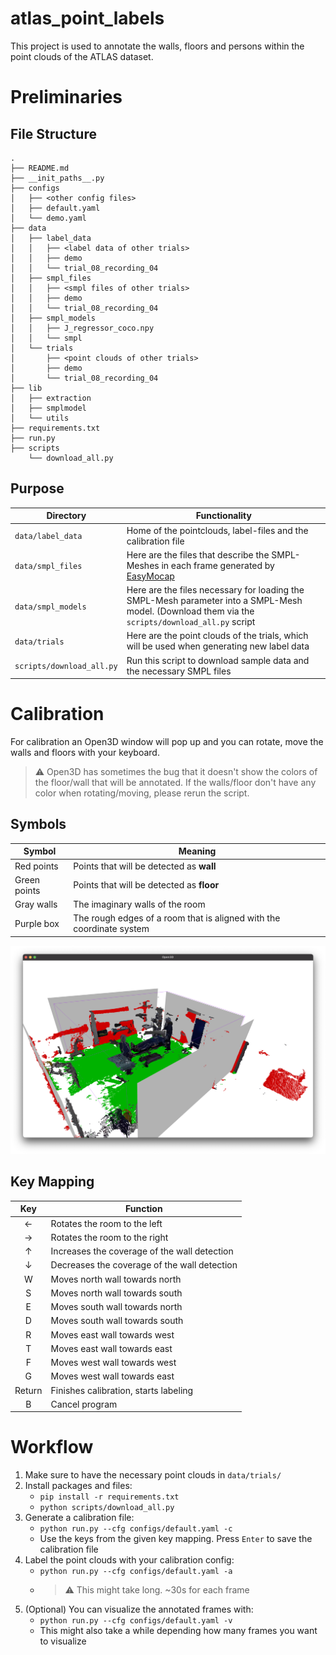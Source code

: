 # atlas_point_labels
This project is used to annotate the walls, floors and persons within the point clouds of the ATLAS dataset.



# Preliminaries #

## File Structure ##

```
.
├── README.md
├── __init_paths__.py
├── configs
│   ├── <other config files>
│   ├── default.yaml
│   └── demo.yaml
├── data
│   ├── label_data
│   │   ├── <label data of other trials>
│   │   ├── demo
│   │   └── trial_08_recording_04
│   ├── smpl_files
│   │   ├── <smpl files of other trials>
│   │   ├── demo
│   │   └── trial_08_recording_04
│   ├── smpl_models
│   │   ├── J_regressor_coco.npy
│   │   └── smpl
│   └── trials
│       ├── <point clouds of other trials>
│       ├── demo
│       └── trial_08_recording_04
├── lib
│   ├── extraction
│   ├── smplmodel
│   └── utils
├── requirements.txt
├── run.py
├── scripts
    └── download_all.py

```

## Purpose ## 
| Directory | Functionality |
|---|---|
| `data/label_data` | Home of the pointclouds, label-files and the calibration file |
| `data/smpl_files` | Here are the files that describe the SMPL-Meshes in each frame generated by [EasyMocap](https://github.com/zju3dv/EasyMocap) |
| `data/smpl_models` | Here are the files necessary for loading the SMPL-Mesh parameter into a SMPL-Mesh model. (Download them via the `scripts/download_all.py` script |
| `data/trials` | Here are the point clouds of the trials, which will be used when generating new label data |
| `scripts/download_all.py` | Run this script to download sample data and the necessary SMPL files |


# Calibration #

For calibration an Open3D window will pop up and you can rotate, move the walls and floors with your keyboard.

> ⚠️ Open3D has sometimes the bug that it doesn't show the colors of the floor/wall that will be annotated. If the walls/floor don't have any color when rotating/moving, please rerun the script.


## Symbols ##

| Symbol | Meaning |
|---|---|
| Red points | Points that will be detected as **wall** |
| Green points | Points that will be detected as **floor** |
| Gray walls | The imaginary walls of the room |
| Purple box | The rough edges of a room that is aligned with the coordinate system |


![calibration_example](assets/calibration.png)


## Key Mapping ##
| Key | Function |
|:---:|---|
| ← | Rotates the room to the left |
| → | Rotates the room to the right |
| ↑ | Increases the coverage of the wall detection |
| ↓ | Decreases the coverage of the wall detection |
| W | Moves north wall towards north |
| S | Moves north wall towards south |
| E | Moves south wall towards north |
| D | Moves south wall towards south |
| R | Moves east wall towards west |
| T | Moves east wall towards east |
| F | Moves west wall towards west |
| G | Moves west wall towards east |
| Return | Finishes calibration, starts labeling |
| B | Cancel program |




# Workflow #

1. Make sure to have the necessary point clouds in `data/trials/`
2. Install packages and files:
    - `pip install -r requirements.txt`
    - `python scripts/download_all.py`
3. Generate a calibration file:
    - `python run.py --cfg configs/default.yaml -c`
    - Use the keys from the given key mapping. Press `Enter` to save the calibration file
4. Label the point clouds with your calibration config:
    - `python run.py --cfg configs/default.yaml -a`
    - > ⚠️ This might take long. ~30s for each frame
5. (Optional) You can visualize the annotated frames with:
    - `python run.py --cfg configs/default.yaml -v`
    - This might also take a while depending how many frames you want to visualize